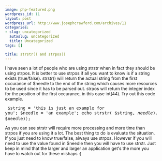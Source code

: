 ```yaml
--- 
image: php-featured.png
wordpress_id: 11
layout: post
wordpress_url: http://www.josephcrawford.com/archives/11
categories: 
- slug: uncategorized
  autoslug: uncategorized
  title: Uncategorized
tags: []

title: strstr() and strpos()
---
```

I have seen a lot of people who are using strstr when in fact they should be using strpos.  It is better to use strpos if all you want to know is if a string exists (true/false).  strstr() will return the actual string from the first occurance of $needle to the end of the string which causes more resources to be used since it has to be parsed out.  strpos will return the integer index for the position of the first occurance, in this case int(44).  Try out this code example.<pre lang="php" line="1"> $string = 'this is just an example for you'; $needle = 'an example'; echo strstr( $string, $needle).'; var_dump(strpos($string, $needle));</pre>As you can see strstr will require more processing and more time than strpos if you are using it a lot.  The best thing to do is evaluate the situation.  If you just need to know true/false, always use strpos.  However if you will need to use the value found in $needle then you will have to use strstr.  Just keep in mind that the larger and larger an application get's the more you have to watch out for these mishaps :)
